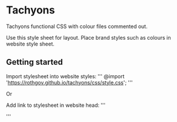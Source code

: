 # Tachyons
Tachyons functional CSS with colour files commented out.

Use this style sheet for layout. Place brand styles such as colours in website style sheet.

## Getting started

Import stylesheet into website styles:
'''
@import 'https://rothgov.github.io/tachyons/css/style.css';
'''

Or

Add link to stylesheet in website head:
'''
<link rel="stylesheet" href="https://rothgov.github.io/tachyons/css/style.css"/>
'''
